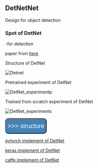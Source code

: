 ## DetNetNet
  
  Design for object detection
### Spot of DetNet

-for detection



 paper from [here](https://arxiv.org/abs/1804.06215?context=cs)

Structure of DetNet

![Detnet](./Images/DetNet_structure.png)

Pretrained experiment of DetNet 

![DetNet_experimentp](./Images/DetNet_experiment_pretrained.png)

Trained from scratch experiment of DetNet 

![DetNet_experiments](./Images/DetNet_experiment_trained_scratch.png)


<a href="structure.md" ><button style="font-size: 20px; color: white; background-color: steelblue; 
height: 50px; border-radius: 10px; " > >>> structure </button></a>

[pytorch implement of DetNet](./utils/DetNet_pytorch.py)

[keras implement of DetNet](./utils/DetNet_keras.py)

[caffe implement of DetNet](./utils/DetNet_caffe.prototxt)


